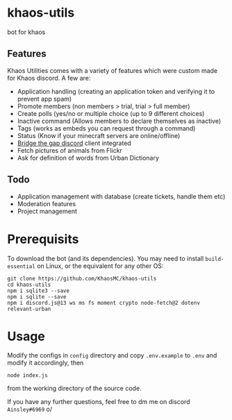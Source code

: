 # khaos-utils
bot for khaos

## Features
Khaos Utilities comes with a variety of features which were custom made for Khaos discord. A few are:
- Application handling (creating an application token and verifying it to prevent app spam)
- Promote members (non members > trial, trial > full member)
- Create polls (yes/no or multiple choice (up to 9 different choices)
- Inactive command (Allows members to declare themselves as inactive)
- Tags (works as embeds you can request through a command)
- Status (Know if your minecraft servers are online/offline)
- [Bridge the gap discord](https://github.com/KhaosMC/bridge-the-gap-discord) client integrated
- Fetch pictures of animals from Flickr
- Ask for definition of words from Urban Dictionary

## Todo
- Application management with database (create tickets, handle them etc)
- Moderation features
- Project management

# Prerequisits
To download the bot (and its dependencies). You may need to install `build-essential` on Linux, or the equivalent for any other OS:
```
git clone https://github.com/KhaosMC/khaos-utils
cd khaos-utils
npm i sqlite3 --save
npm i sqlite --save
npm i discord.js@13 ws ms fs moment crypto node-fetch@2 dotenv relevant-urban
```

# Usage
Modify the configs in `config` directory and copy `.env.example` to `.env` and modify it accordingly, then
```
node index.js
```
from the working directory of the source code.

If you have any further questions, feel free to dm me on discord `Ainsley#6969` o/
